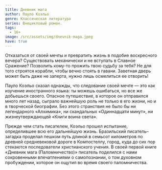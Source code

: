 ```yaml
---
title: Дневник мага
author: Пауло Коэльо
genre: Классическая литература
series: Внецикловый роман.
tags:
  - 16+
image: /src/assets/img/dnevnik-maga.jpeg
have: true
---
```

Отказаться от своей мечты и превратить жизнь в подобие воскресного вечера? Существовать механически и не вступать в Славное Сражение? Позволить кому-то прожить твою судьбу за тебя? Не для того строятся корабли, чтобы вечно стоять в гавани. Заветная дверь может быть даже не заперта, нужно лишь осмелиться ее отворить!

Пауло Коэльо сказал однажды, что следование своей мечте — это как изучение иностранного языка: ты можешь ошибаться, но все же добьешься своего. Опасное путешествие, в которое он отправился много лет назад, сыграло важнейшую роль не только в его жизни, но и в творческой биографии. Без этого странствия не было бы ни легендарного «Алхимика», ни скандальных «Одиннадцати минут», ни жизнеутверждающей «Книги воина света».

Прежде чем стать писателем, Коэльо прошел испытание, определившее всю его дальнейшую жизнь. Бразильский писатель–загадка проделал пешком путь длиной в семьсот километров по древней средневековой дороге в Компостеллу, город, куда до сих пор стекаются последователи христианского учения. В своей первой книге «Дневник мага (Паломничество)» писатель поделился с нами сокровенными впечатлениями о самопознании, о том духовном пробуждении, которое он ощутил во время своего паломничества.

